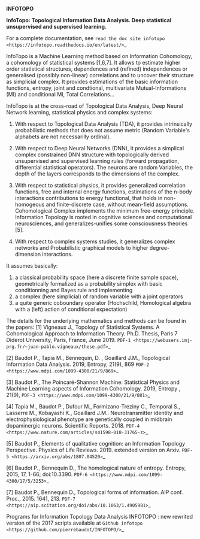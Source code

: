 **INFOTOPO**


**InfoTopo: Topological Information Data Analysis. Deep statistical unsupervised and supervised learning.**

For a complete documentation, see `read the doc site infotopo <https://infotopo.readthedocs.io/en/latest/>`_
 

InfoTopo is a Machine Learning method based on Information Cohomology, a cohomology of statistical systems [1,6,7]. 
It allows to estimate higher order statistical structures, dependences and (refined) independences or generalised (possibly non-linear) correlations and to uncover their structure as simplicial complex.
It provides estimations of the basic information functions, entropy, joint and condtional, multivariate Mutual-Informations (MI) and conditional MI, Total Correlations...

InfoTopo is at the cross-road of Topological Data Analysis, Deep Neural Network learning, statistical physics and complex systems:
 1. With respect to Topological Data Analysis (TDA), it provides intrinsically probabilistic methods that does not assume metric (Random Variable's alphabets are not necessarilly ordinal).

 2. With respect to Deep Neural Networks (DNN), it provides a simplical complex constrained DNN structure with topologically derived unsupervised and supervised learning rules (forward propagation, differential statistical operators). The neurons are random Variables, the depth of the layers corresponds to the dimensions of the complex.

 3. With respect to statistical physics, it provides generalized correlation functions, free and internal energy functions, estimations of the n-body interactions contributions to energy functional, that holds in non-homogeous and finite-discrete case, without mean-field assumptions. Cohomological Complex implements the minimum free-energy principle. Information Topology is rooted in cognitive sciences and computational neurosciences, and generalizes-unifies some consciousness theories [5].

 4. With respect to complex systems studies, it generalizes complex networks and Probabilistic graphical models to higher degree-dimension interactions.

It assumes basically:
 1. a classical probability space (here a discrete finite sample space), geometrically formalized as a probability simplex with basic conditionning and Bayes rule and implementing  
 2. a complex (here simplicial) of random variable with a joint operators
 3. a quite generic coboundary operator (Hochschild, Homological algebra with a (left) action of conditional expectation)

The details for the underlying mathematics and methods can be found in the papers:
[1] Vigneaux J., Topology of Statistical Systems. A Cohomological Approach to Information Theory. Ph.D. Thesis, Paris 7 Diderot University, Paris, France, June 2019. `PDF-1 <https://webusers.imj-prg.fr/~juan-pablo.vigneaux/these.pdf>`_
 
[2] Baudot P., Tapia M., Bennequin, D. , Goaillard J.M., Topological Information Data Analysis. 2019, Entropy, 21(9), 869  `PDF-2 <https://www.mdpi.com/1099-4300/21/9/869>`_
 
[3] Baudot P., The Poincaré-Shannon Machine: Statistical Physics and Machine Learning aspects of Information Cohomology. 2019, Entropy , 21(9),  `PDF-3 <https://www.mdpi.com/1099-4300/21/9/881>`_
 
[4] Tapia M., Baudot P., Dufour M., Formizano-Treziny C., Temporal S., Lasserre M., Kobayashi K., Goaillard J.M.. Neurotransmitter identity and electrophysiological phenotype are genetically coupled in midbrain dopaminergic neurons. Scientific Reports. 2018. `PDF-4 <https://www.nature.com/articles/s41598-018-31765-z>`_
 
[5] Baudot P., Elements of qualitative cognition: an Information Topology Perspective. Physics of Life Reviews. 2019. extended version on Arxiv. `PDF-5 <https://arxiv.org/abs/1807.04520>`_
 
[6] Baudot P., Bennequin D., The homological nature of entropy. Entropy, 2015, 17, 1-66; doi:10.3390. `PDF-6 <https://www.mdpi.com/1099-4300/17/5/3253>`_
 
[7] Baudot P., Bennequin D., Topological forms of information. AIP conf. Proc., 2015. 1641, 213. `PDF-7 <https://aip.scitation.org/doi/abs/10.1063/1.4905981>`_
 


Programs for Information Topology Data Analysis INFOTOPO : new rewrited version of the 2017 scripts available at `Github infotopo <https://github.com/pierrebaudot/INFOTOPO/>`_

 



